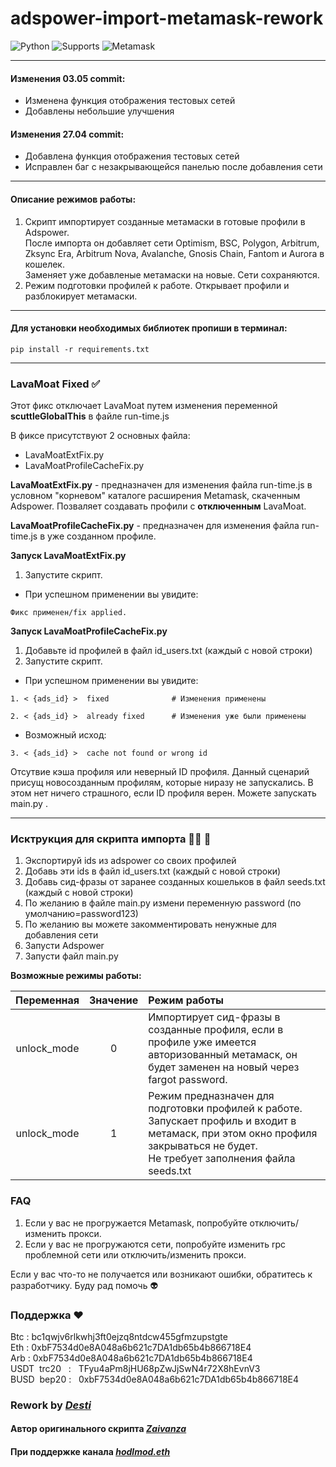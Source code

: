 # adspower-import-metamask-rework
![Python](https://img.shields.io/badge/Python-3.7%20%7C%203.8%20%7C%203.9%20%7C%203.10-blue?style=flat-square)
![Supports](https://img.shields.io/badge/Python-Windows%20%7C%20MacOS-brightgreen?style=flat-square)
![Metamask](https://img.shields.io/badge/Metamask-10.26.2-orange?style=flat-square)
___
#### Изменения 03.05 commit:

* Изменена функция отображения тестовых сетей 
* Добавлены небольшие улучшения 

#### Изменения 27.04 commit:

* Добавлена функция отображения тестовых сетей
* Исправлен баг с незакрывающейся панелью после добавления сети
___



#### Описание режимов работы:
1. Скрипт импортирует созданные метамаски в готовые профили в Adspower. <BR>
После импорта он добавляет сети Optimism, BSC, Polygon, Arbitrum, Zksync Era, Arbitrum Nova, Avalanche, Gnosis Chain, Fantom и Aurora в кошелек.  
Заменяет уже добавленые метамаски на новые. Сети сохраняются.
2. Режим подготовки профилей к работе. Открывает профили и разблокирует метамаски.

___
#### Для установки необходимых библиотек пропиши в терминал:
```
pip install -r requirements.txt
```
___
### LavaMoat Fixed :white_check_mark:

Этот фикс отключает LavaMoat путем изменения переменной **scuttleGlobalThis** в файле run-time.js


В фиксе присутствуют 2 основных файла:
* LavaMoatExtFix.py
* LavaMoatProfileCacheFix.py



**LavaMoatExtFix.py** - предназначен для изменения файла run-time.js в условном "корневом" каталоге расширения Metamask, скаченным Adspower. Позваляет создавать профили с **отключенным** LavaMoat.


**LavaMoatProfileCacheFix.py** - предназначен для изменения файла run-time.js в уже созданном профиле.


**Запуск LavaMoatExtFix.py**
1. Запустите скрипт.
* При успешном применении вы увидите:

```
Фикс применен/fix applied.
```


**Запуск LavaMoatProfileCacheFix.py**
1. Добавьте id профилей в файл id_users.txt (каждый с новой строки)
2. Запустите скрипт.

* При успешном применении вы увидите:

```
1. < {ads_id} >  fixed              # Изменения применены 

2. < {ads_id} >  already fixed      # Изменения уже были применены 
```
* Возможный исход:
```
3. < {ads_id} >  cache not found or wrong id 
```
Отсутвие кэша профиля или неверный ID профиля. Данный сценарий присущ новосозданным профилям, которые ниразу не запускались.
В этом нет ничего страшного, если ID профиля верен. Можете запускать main.py .
 
___



### Исктрукция для скрипта импорта :man_technologist: :rocket:
1. Экспортируй ids из adspower со своих профилей
2. Добавь эти ids в файл id_users.txt (каждый с новой строки)
3. Добавь сид-фразы от заранее созданных кошельков в файл seeds.txt (каждый с новой строки)
4. По желанию в файле main.py измени переменную password (по умолчанию=password123)
5. По желанию вы можете закомментировать ненужные для добавления сети
6. Запусти Adspower
7. Запусти файл main.py



**Возможные режимы работы:**

|  Переменная   |  Значение  | Режим работы                                                                                                                                                                              |        
|:-------------:|:----------:|:------------------------------------------------------------------------------------------------------------------------------------------------------------------------------------------|
|  unlock_mode  |     0      | Импортирует сид-фразы в созданные профиля, если в профиле уже имеется авторизованный метамаск, он будет заменен на новый через fargot password.                                           |
|  unlock_mode  |     1      | Режим предназначен для подготовки профилей к работе.   <br>Запускает профиль и входит в метамаск, при этом окно профиля закрываться не будет.   <br>Не требует заполнения файла seeds.txt |        

### FAQ
1. Если у вас не прогружается Metamask, попробуйте отключить/изменить прокси.
2. Если у вас не прогружаются сети, попробуйте изменить rpc проблемной сети или отключить/изменить прокси.

Если у вас что-то не получается или возникают ошибки, обратитесь к разработчику. Буду рад помочь :alien:	

### Поддержка :heart:
Btc   : bc1qwjv6rlkwhj3ft0ejzq8ntdcw455gfmzupstgte <br> 
Eth   : 0xbF7534d0e8A048a6b621c7DA1db65b4b866718E4 <br>
Arb   : 0xbF7534d0e8A048a6b621c7DA1db65b4b866718E4 <br>
USDT &nbsp;trc20&nbsp;&nbsp; : &nbsp; TFyu4aPm8jHU68pZwJjSwN4r72X8hEvnV3 <br>
BUSD &nbsp;bep20 : &nbsp; 0xbF7534d0e8A048a6b621c7DA1db65b4b866718E4 <br>

### Rework by *[Desti](https://t.me/ddest1)*
#### Автор оригинального скрипта ***[Zaivanza](https://t.me/zaivanza)***
#### При поддержке канала *[hodlmod.eth](https://t.me/hodlmodeth)*
